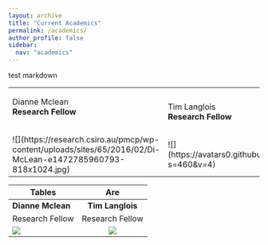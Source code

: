 ```yaml
---
layout: archive
title: "Current Academics"
permalink: /academics/
author_profile: false
sidebar:
  nav: "academics"
---
```


test markdown


<table style="width:100%">
  <tr>
    <td class="left"><p>Dianne Mclean<br>
    <strong>Research Fellow</strong></p><br>![](https://research.csiro.au/pmcp/wp-content/uploads/sites/65/2016/02/Di-McLean-e1472785960793-818x1024.jpg)</td>
    <td class="right"><p>Tim Langlois<br>
    <strong>Research Fellow</strong></p><br>![](https://avatars0.githubusercontent.com/u/14978794?s=460&v=4)</td>
  </tr>

</table>


| Tables        | Are           |
| ------------- |:-------------:|
| **Dianne Mclean**  | **Tim Langlois**   |
|Research Fellow |Research Fellow |
|![](https://i1.rgstatic.net/ii/profile.image/496775622557696-1495451946012_Q512/Dianne_Mclean.jpg)|![](https://avatars0.githubusercontent.com/u/14978794?s=460&v=4)|
